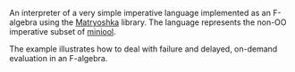An interpreter of a very simple imperative language implemented as an
F-algebra using
the [Matryoshka](https://github.com/slamdata/matryoshka) library. The language
represents the non-OO imperative subset of
[miniool](https://github.com/LoyolaChicagoCode/miniool-scala).

The example illustrates how to deal with failure and delayed,
on-demand evaluation in an F-algebra.
